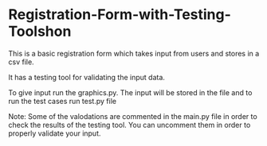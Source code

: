 # Registration-Form-with-Testing-Toolshon

This is a basic registration form which takes input from users and stores in a csv file.

It has a testing tool for validating the input data. 

To give input run the graphics.py. The input will be stored in the file and to run the test cases 
run test.py file

Note: Some of the valodations are commented in the main.py file in order to check the results of the testing tool.
You can uncomment them in order to properly validate your input.
